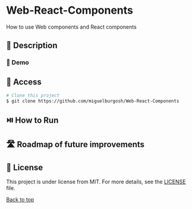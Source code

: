 # Web-React-Components
How to use Web components and React components

## :blue_book: Description

### :movie_camera: Demo

## :open_file_folder: Access

```bash
# Clone this project
$ git clone https://github.com/miguelburgosh/Web-React-Components
```
## :play_or_pause_button: How to Run

## :motorway: Roadmap of future improvements

## :memo: License

This project is under license from MIT. For more details, see the [LICENSE](LICENSE.md) file.

<a href="#top">Back to top</a>
